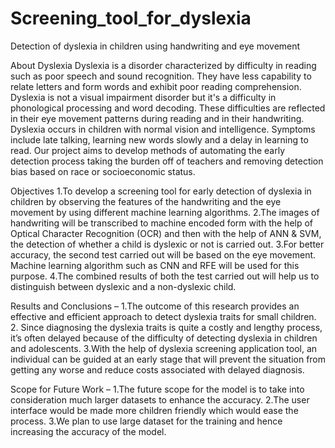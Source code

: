 # Screening_tool_for_dyslexia
Detection of dyslexia in children using handwriting and eye movement

About Dyslexia Dyslexia is a disorder characterized by difficulty in reading such as poor speech and sound recognition. They have less capability to relate letters and form words and exhibit poor reading comprehension. Dyslexia is not a visual impairment disorder but it's a difficulty in phonological processing and word decoding. These difficulties are reflected in their eye movement patterns during reading and in their handwriting. Dyslexia occurs in children with normal vision and intelligence. Symptoms include late talking, learning new words slowly and a delay in learning to read. Our project aims to develop methods of automating the early detection process taking the burden off of teachers and removing detection bias based on race or socioeconomic status.

Objectives 1.To develop a screening tool for early detection of dyslexia in children by observing the features of the handwriting and the eye movement by using different machine learning algorithms. 2.The images of handwriting will be transcribed to machine encoded form with the help of Optical Character Recognition (OCR) and then with the help of ANN & SVM, the detection of whether a child is dyslexic or not is carried out. 3.For better accuracy, the second test carried out will be based on the eye movement. Machine learning algorithm such as CNN and RFE will be used for this purpose. 4.The combined results of both the test carried out will help us to distinguish between dyslexic and a non-dyslexic child.

Results and Conclusions – 1.The outcome of this research provides an effective and efficient approach to detect dyslexia traits for small children. 2. Since diagnosing the dyslexia traits is quite a costly and lengthy process, it’s often delayed because of the difficulty of detecting dyslexia in children and adolescents. 3.With the help of dyslexia screening application tool, an individual can be guided at an early stage that will prevent the situation from getting any worse and reduce costs associated with delayed diagnosis.

Scope for Future Work – 1.The future scope for the model is to take into consideration much larger datasets to enhance the accuracy. 2.The user interface would be made more children friendly which would ease the process. 3.We plan to use large dataset for the training and hence increasing the accuracy of the model.
